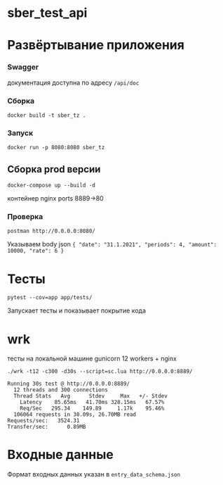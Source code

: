 # sber_test_api


Развёртывание приложения
========================
### Swagger
документация доступна по адресу `/api/doc`
### Сборка
    docker build -t sber_tz .

### Запуск
    docker run -p 8080:8080 sber_tz

## Сборка prod версии
    docker-compose up --build -d

контейнер nginx ports 8889->80

### Проверка
    postman http://0.0.0.0:8080/
Указываем body json
    `{
    "date": "31.1.2021",
    "periods": 4,
    "amount": 10000,
    "rate": 6
    }`

Тесты
========================
    pytest --cov=app app/tests/

Запускает тесты и показывает покрытие кода

wrk
========================
тесты на локальной машине gunicorn 12 workers + nginx

`./wrk -t12 -c300 -d30s --script=sc.lua http://0.0.0.0:8889/`

    Running 30s test @ http://0.0.0.0:8889/
      12 threads and 300 connections
      Thread Stats   Avg      Stdev     Max   +/- Stdev
        Latency    85.65ms   41.70ms 328.15ms   67.57%
        Req/Sec   295.34    149.89     1.17k    95.46%
      106064 requests in 30.09s, 26.70MB read
    Requests/sec:   3524.31
    Transfer/sec:      0.89MB


Входные данные
========================
Формат входных данных указан в `entry_data_schema.json`
